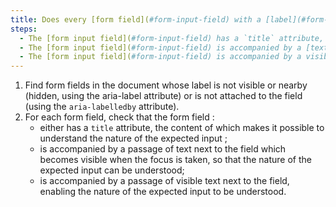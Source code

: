 ```yaml
---
title: Does every [form field](#form-input-field) with a [label](#form-field-label) whose content is not visible or nearby (hidden, `aria-label`) or which is not [adjoined](#accoles-etiquette-et-champ-accoles) to the field (`aria-labelledby`), meet one of its conditions?
steps:
  - The [form input field](#form-input-field) has a `title` attribute, the content of which makes it possible to understand the nature of the expected input.
  - The [form input field](#form-input-field) is accompanied by a [text passage](#text-passage-bound-by-aria-labelledby-or-aria-describedby) attached to the field, which becomes visible when the focus is taken, allowing the nature of the expected input to be understood.
  - The [form input field](#form-input-field) is accompanied by a visible [text passage](#passage-de-texte-lie-par-aria-labelledby-or-aria-describedby) attached to the field so that the nature of the expected input can be understood.
---
```


1. Find form fields in the document whose label is not visible or nearby (hidden, using the aria-label attribute) or is not attached to the field (using the `aria-labelledby` attribute).
2. For each form field, check that the form field :
   - either has a `title` attribute, the content of which makes it possible to understand the nature of the expected input ;
   - is accompanied by a passage of text next to the field which becomes visible when the focus is taken, so that the nature of the expected input can be understood;
   - is accompanied by a passage of visible text next to the field, enabling the nature of the expected input to be understood.
